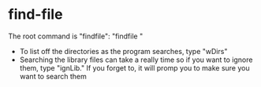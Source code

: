 # find-file


The root command is "findfile": "findfile <start directory> <with directories> <ignore library files>"
 - To list off the directories as the program searches, type "wDirs"
 - Searching the library files can take a really time so if you want to ignore them, type "ignLib." If you forget to, it will promp you to make sure you want to search them
